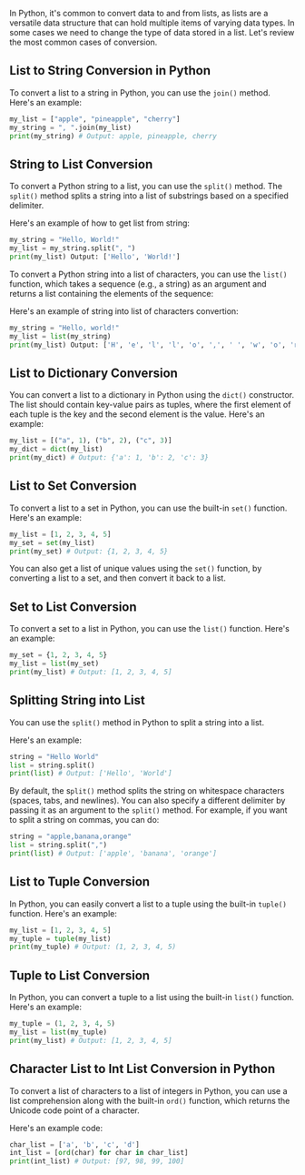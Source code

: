 In Python, it's common to convert data to and from lists, as lists are a versatile data structure that can hold multiple items of varying data types. In some cases we need to change the type of data stored in a list. Let's review the most common cases of conversion.



## List to String Conversion in Python

To convert a list to a string in Python, you can use the `join()` method. Here's an example:

```python
my_list = ["apple", "pineapple", "cherry"]
my_string = ", ".join(my_list)
print(my_string) # Output: apple, pineapple, cherry
```

## String to List Conversion

To convert a Python string to a list, you can use the `split()` method. The `split()` method splits a string into a list of substrings based on a specified delimiter.

Here's an example of how to get list from string:

```python
my_string = "Hello, World!"
my_list = my_string.split(", ")
print(my_list) Output: ['Hello', 'World!']
```

To convert a Python string into a list of characters, you can use the `list()` function, which takes a sequence (e.g., a string) as an argument and returns a list containing the elements of the sequence:

Here's an example of string into list of characters convertion:

```python
my_string = "Hello, world!"
my_list = list(my_string)
print(my_list) Output: ['H', 'e', 'l', 'l', 'o', ',', ' ', 'w', 'o', 'r', 'l', 'd', '!']
```

## List to Dictionary Conversion

You can convert a list to a dictionary in Python using the `dict()` constructor. The list should contain key-value pairs as tuples, where the first element of each tuple is the key and the second element is the value. Here's an example:

```python
my_list = [("a", 1), ("b", 2), ("c", 3)]
my_dict = dict(my_list)
print(my_dict) # Output: {'a': 1, 'b': 2, 'c': 3}
```

## List to Set Conversion

To convert a list to a set in Python, you can use the built-in `set()` function. Here's an example:

```python
my_list = [1, 2, 3, 4, 5]
my_set = set(my_list)
print(my_set) # Output: {1, 2, 3, 4, 5}
```
You can also get a list of unique values using the `set()` function, by converting a list to a set, and then convert it back to a list.

## Set to List Conversion

To convert a set to a list in Python, you can use the `list()` function. Here's an example:

```python
my_set = {1, 2, 3, 4, 5}
my_list = list(my_set)
print(my_list) # Output: [1, 2, 3, 4, 5]
```

## Splitting String into List

You can use the `split()` method in Python to split a string into a list.

Here's an example:

```python
string = "Hello World"
list = string.split()
print(list) # Output: ['Hello', 'World']
```

By default, the s`plit()` method splits the string on whitespace characters (spaces, tabs, and newlines). You can also specify a different delimiter by passing it as an argument to the `split()` method. For example, if you want to split a string on commas, you can do:

```python
string = "apple,banana,orange"
list = string.split(",")
print(list) # Output: ['apple', 'banana', 'orange']
```

## List to Tuple Conversion

In Python, you can easily convert a list to a tuple using the built-in `tuple()` function. Here's an example:

```python
my_list = [1, 2, 3, 4, 5]
my_tuple = tuple(my_list)
print(my_tuple) # Output: (1, 2, 3, 4, 5)
```

## Tuple to List Conversion

In Python, you can convert a tuple to a list using the built-in `list()` function. Here's an example:

```python
my_tuple = (1, 2, 3, 4, 5)
my_list = list(my_tuple)
print(my_list) # Output: [1, 2, 3, 4, 5]
```

## Character List to Int List Conversion in Python

To convert a list of characters to a list of integers in Python, you can use a list comprehension along with the built-in `ord()` function, which returns the Unicode code point of a character.

Here's an example code:

```python
char_list = ['a', 'b', 'c', 'd']
int_list = [ord(char) for char in char_list]
print(int_list) # Output: [97, 98, 99, 100]
```
